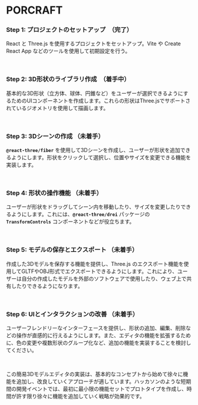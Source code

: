 # PORCRAFT


### **Step 1: プロジェクトのセットアップ**　（完了）

React と Three.js を使用するプロジェクトをセットアップ。Vite や Create React App などのツールを使用して初期設定を行う。

<br />

### **Step 2: 3D形状のライブラリ作成**　（着手中）

基本的な3D形状（立方体、球体、円錐など）をユーザーが選択できるようにするためのUIコンポーネントを作成します。これらの形状はThree.jsでサポートされているジオメトリを使用して描画します。

<br />

### **Step 3: 3Dシーンの作成** （未着手）

**`@react-three/fiber`** を使用して3Dシーンを作成し、ユーザーが形状を追加できるようにします。形状をクリックして選択し、位置やサイズを変更できる機能を実装します。

<br />

### **Step 4: 形状の操作機能** （未着手）

ユーザーが形状をドラッグしてシーン内を移動したり、サイズを変更したりできるようにします。これには、**`@react-three/drei`** パッケージの **`TransformControls`** コンポーネントなどが役立ちます。

<br />

### **Step 5: モデルの保存とエクスポート** （未着手）

作成した3Dモデルを保存する機能を提供し、Three.js のエクスポート機能を使用してGLTFやOBJ形式でエクスポートできるようにします。これにより、ユーザーは自分の作成したモデルを外部のソフトウェアで使用したり、ウェブ上で共有したりできるようになります。

<br />

### **Step 6: UIとインタラクションの改善** （未着手）

ユーザーフレンドリーなインターフェースを提供し、形状の追加、編集、削除などの操作が直感的に行えるようにします。また、エディタの機能を拡張するために、色の変更や複数形状のグループ化など、追加の機能を実装することを検討してください。

<br />

この簡易3Dモデルエディタの実装は、基本的なコンセプトから始めて徐々に機能を追加し、改良していくアプローチが適しています。ハッカソンのような短期間の開発イベントでは、最初に最小限の機能セットでプロトタイプを作成し、時間が許す限り徐々に機能を追加していく戦略が効果的です。